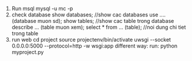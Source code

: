 1. Run msql
mysql -u mc -p
2. check database
show databases; //show cac databases
use .... (database muon sd);
show tables; //show cac table trong database
describe ... (table muon xem);
select * from ... (table); //noi dung chi tiet trong table
3. run web
cd project
source projectenv/bin/activate
uwsgi --socket 0.0.0.0:5000 --protocol=http -w wsgi:app
different way: run: python myproject.py